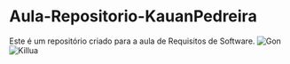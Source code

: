 # Aula-Repositorio-KauanPedreira
Este é um repositório criado para a aula de Requisitos de Software.
![Gon](https://github.com/KauanPedreira/Aula-Repositorio-KauanPedreira/assets/164585659/af74ade4-8314-4d52-83fb-865c293220bc)
![Killua](https://github.com/KauanPedreira/Aula-Repositorio-KauanPedreira/assets/164585659/8c2e4980-bdbd-454a-a258-41e8cb168ce3)
